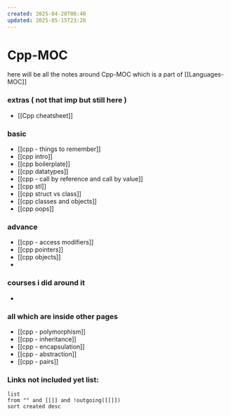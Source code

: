 ```yaml
---
created: 2025-04-28T08:40
updated: 2025-05-15T23:28
---
```


# Cpp-MOC

here will be all the notes around Cpp-MOC which is a part of [[Languages-MOC]]


### extras ( not that imp but still here )

- [[Cpp cheatsheet]]

### basic

- [[cpp - things to remember]]
- [[cpp intro]]
- [[cpp boilerplate]]
- [[cpp datatypes]]
- [[cpp - call by reference and call by value]]
- [[cpp stl]]
- [[cpp struct vs class]]
- [[cpp classes and objects]]
- [[cpp oops]]

### advance

- [[cpp - access modifiers]]
- [[cpp pointers]]
- [[cpp objects]]
- 


### courses i did around it

- 


### all which are inside other pages

- [[cpp - polymorphism]]
- [[cpp - inheritance]]
- [[cpp - encapsulation]]
- [[cpp - abstraction]]
- [[cpp - pairs]]

### **Links not included yet list:**
```dataview
list
from "" and [[]] and !outgoing([[]])
sort created desc
```

